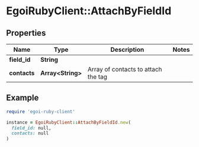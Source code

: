 # EgoiRubyClient::AttachByFieldId

## Properties

| Name | Type | Description | Notes |
| ---- | ---- | ----------- | ----- |
| **field_id** | **String** |  |  |
| **contacts** | **Array&lt;String&gt;** | Array of contacts to attach the tag |  |

## Example

```ruby
require 'egoi-ruby-client'

instance = EgoiRubyClient::AttachByFieldId.new(
  field_id: null,
  contacts: null
)
```

